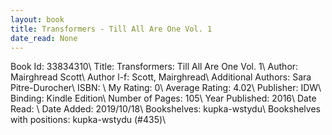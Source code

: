 ```yaml
---
layout: book
title: Transformers - Till All Are One Vol. 1
date_read: None
---
```


Book Id: 33834310\ 
Title: Transformers: Till All Are One Vol. 1\ 
Author: Mairghread Scott\ 
Author l-f: Scott, Mairghread\ 
Additional Authors: Sara Pitre-Durocher\ 
ISBN: \ 
My Rating: 0\ 
Average Rating: 4.02\ 
Publisher: IDW\ 
Binding: Kindle Edition\ 
Number of Pages: 105\ 
Year Published: 2016\ 
Date Read: \ 
Date Added: 2019/10/18\ 
Bookshelves: kupka-wstydu\ 
Bookshelves with positions: kupka-wstydu (#435)\ 


